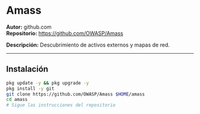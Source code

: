 # Amass

**Autor:** github.com  
**Repositorio:** https://github.com/OWASP/Amass

**Descripción:** Descubrimiento de activos externos y mapas de red.

---

## Instalación

```bash
pkg update -y && pkg upgrade -y
pkg install -y git
git clone https://github.com/OWASP/Amass $HOME/amass
cd amass
# Sigue las instrucciones del repositorio
```

